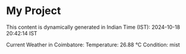 # My Project

This content is dynamically generated in Indian Time (IST): 2024-10-18 20:42:14 IST


Current Weather in Coimbatore:
Temperature: 26.88 °C
Condition: mist
